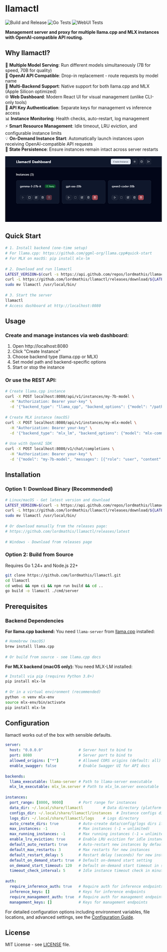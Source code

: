 # llamactl

![Build and Release](https://github.com/lordmathis/llamactl/actions/workflows/release.yaml/badge.svg) ![Go Tests](https://github.com/lordmathis/llamactl/actions/workflows/go_test.yaml/badge.svg) ![WebUI Tests](https://github.com/lordmathis/llamactl/actions/workflows/webui_test.yaml/badge.svg)

**Management server and proxy for multiple llama.cpp and MLX instances with OpenAI-compatible API routing.**

## Why llamactl?

🚀 **Multiple Model Serving**: Run different models simultaneously (7B for speed, 70B for quality)  
🔗 **OpenAI API Compatible**: Drop-in replacement - route requests by model name  
🍎 **Multi-Backend Support**: Native support for both llama.cpp and MLX (Apple Silicon optimized)  
🌐 **Web Dashboard**: Modern React UI for visual management (unlike CLI-only tools)  
🔐 **API Key Authentication**: Separate keys for management vs inference access  
📊 **Instance Monitoring**: Health checks, auto-restart, log management  
⚡ **Smart Resource Management**: Idle timeout, LRU eviction, and configurable instance limits  
💡 **On-Demand Instance Start**: Automatically launch instances upon receiving OpenAI-compatible API requests  
💾 **State Persistence**: Ensure instances remain intact across server restarts  

![Dashboard Screenshot](docs/images/dashboard.png)

## Quick Start

```bash
# 1. Install backend (one-time setup)
# For llama.cpp: https://github.com/ggml-org/llama.cpp#quick-start
# For MLX on macOS: pip install mlx-lm

# 2. Download and run llamactl
LATEST_VERSION=$(curl -s https://api.github.com/repos/lordmathis/llamactl/releases/latest | grep '"tag_name":' | sed -E 's/.*"([^"]+)".*/\1/')
curl -L https://github.com/lordmathis/llamactl/releases/download/${LATEST_VERSION}/llamactl-${LATEST_VERSION}-linux-amd64.tar.gz | tar -xz
sudo mv llamactl /usr/local/bin/

# 3. Start the server
llamactl
# Access dashboard at http://localhost:8080
```

## Usage

### Create and manage instances via web dashboard:
1. Open http://localhost:8080
2. Click "Create Instance"
3. Choose backend type (llama.cpp or MLX)
4. Set model path and backend-specific options
5. Start or stop the instance

### Or use the REST API:
```bash
# Create llama.cpp instance
curl -X POST localhost:8080/api/v1/instances/my-7b-model \
  -H "Authorization: Bearer your-key" \
  -d '{"backend_type": "llama_cpp", "backend_options": {"model": "/path/to/model.gguf", "gpu_layers": 32}}'

# Create MLX instance (macOS)
curl -X POST localhost:8080/api/v1/instances/my-mlx-model \
  -H "Authorization: Bearer your-key" \
  -d '{"backend_type": "mlx_lm", "backend_options": {"model": "mlx-community/Mistral-7B-Instruct-v0.3-4bit"}}'

# Use with OpenAI SDK
curl -X POST localhost:8080/v1/chat/completions \
  -H "Authorization: Bearer your-key" \
  -d '{"model": "my-7b-model", "messages": [{"role": "user", "content": "Hello!"}]}'
```

## Installation

### Option 1: Download Binary (Recommended)

```bash
# Linux/macOS - Get latest version and download
LATEST_VERSION=$(curl -s https://api.github.com/repos/lordmathis/llamactl/releases/latest | grep '"tag_name":' | sed -E 's/.*"([^"]+)".*/\1/')
curl -L https://github.com/lordmathis/llamactl/releases/download/${LATEST_VERSION}/llamactl-${LATEST_VERSION}-$(uname -s | tr '[:upper:]' '[:lower:]')-$(uname -m).tar.gz | tar -xz
sudo mv llamactl /usr/local/bin/

# Or download manually from the releases page:
# https://github.com/lordmathis/llamactl/releases/latest

# Windows - Download from releases page
```

### Option 2: Build from Source
Requires Go 1.24+ and Node.js 22+
```bash
git clone https://github.com/lordmathis/llamactl.git
cd llamactl
cd webui && npm ci && npm run build && cd ..
go build -o llamactl ./cmd/server
```

## Prerequisites

### Backend Dependencies

**For llama.cpp backend:**
You need `llama-server` from [llama.cpp](https://github.com/ggml-org/llama.cpp) installed:

```bash
# Homebrew (macOS)
brew install llama.cpp

# Or build from source - see llama.cpp docs
```

**For MLX backend (macOS only):**
You need MLX-LM installed:

```bash
# Install via pip (requires Python 3.8+)
pip install mlx-lm

# Or in a virtual environment (recommended)
python -m venv mlx-env
source mlx-env/bin/activate
pip install mlx-lm
```

## Configuration

llamactl works out of the box with sensible defaults.

```yaml
server:
  host: "0.0.0.0"                # Server host to bind to
  port: 8080                     # Server port to bind to
  allowed_origins: ["*"]         # Allowed CORS origins (default: all)
  enable_swagger: false          # Enable Swagger UI for API docs

backends:
  llama_executable: llama-server # Path to llama-server executable
  mlx_lm_executable: mlx_lm.server # Path to mlx_lm.server executable

instances:
  port_range: [8000, 9000]       # Port range for instances
  data_dir: ~/.local/share/llamactl         # Data directory (platform-specific, see below)
  configs_dir: ~/.local/share/llamactl/instances  # Instance configs directory
  logs_dir: ~/.local/share/llamactl/logs    # Logs directory
  auto_create_dirs: true         # Auto-create data/config/logs dirs if missing
  max_instances: -1              # Max instances (-1 = unlimited)
  max_running_instances: -1      # Max running instances (-1 = unlimited)
  enable_lru_eviction: true      # Enable LRU eviction for idle instances
  default_auto_restart: true     # Auto-restart new instances by default
  default_max_restarts: 3        # Max restarts for new instances
  default_restart_delay: 5       # Restart delay (seconds) for new instances
  default_on_demand_start: true  # Default on-demand start setting
  on_demand_start_timeout: 120   # Default on-demand start timeout in seconds
  timeout_check_interval: 5      # Idle instance timeout check in minutes

auth:
  require_inference_auth: true   # Require auth for inference endpoints
  inference_keys: []             # Keys for inference endpoints
  require_management_auth: true  # Require auth for management endpoints
  management_keys: []            # Keys for management endpoints
```

For detailed configuration options including environment variables, file locations, and advanced settings, see the [Configuration Guide](docs/getting-started/configuration.md).

## License

MIT License - see [LICENSE](LICENSE) file.
